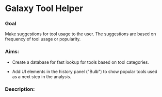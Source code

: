 Galaxy Tool Helper
===

### Goal

Make suggestions for tool usage to the user. The suggestions are based on frequency of tool usage or popularity.

### Aims:

- Create a database for fast lookup for tools based on tool categories.

- Add UI elements in the history panel ("Bulb") to show popular tools used as a next step in the analysis.

### Description: